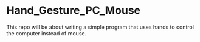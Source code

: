 # Hand_Gesture_PC_Mouse
This repo will be about writing a simple program that uses hands to control the computer instead of mouse. 
